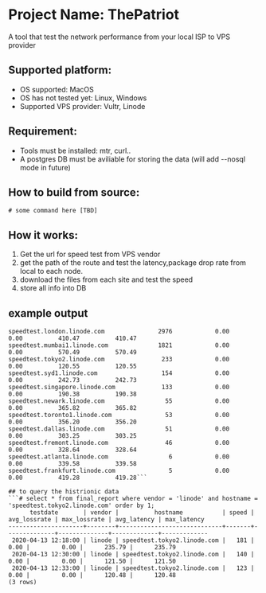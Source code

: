 # Project Name: ThePatriot
A tool that test the network performance from your local ISP to VPS provider

## Supported platform:
- OS supported: MacOS
- OS has not tested yet: Linux, Windows
- Supported VPS provider: Vultr, Linode

## Requirement:
- Tools must be installed: mtr, curl..
- A postgres DB must be aviliable for storing the data (will add --nosql mode in future)

## How to build from source:
```# some command here [TBD]```

## How it works: 
1. Get the url for speed test from VPS vendor
2. get the path of the route and test the latency,package drop rate from local to each node.
3. download the files from each site and test the speed
4. store all info into DB

## example output 
```HostName                           speed(KB/s)     avgLossRate     maxLossRate      avgLatency      maxLatency
speedtest.london.linode.com               2976            0.00            0.00          410.47          410.47
speedtest.mumbai1.linode.com              1821            0.00            0.00          570.49          570.49
speedtest.tokyo2.linode.com                233            0.00            0.00          120.55          120.55
speedtest.syd1.linode.com                  154            0.00            0.00          242.73          242.73
speedtest.singapore.linode.com             133            0.00            0.00          190.38          190.38
speedtest.newark.linode.com                 55            0.00            0.00          365.82          365.82
speedtest.toronto1.linode.com               53            0.00            0.00          356.20          356.20
speedtest.dallas.linode.com                 51            0.00            0.00          303.25          303.25
speedtest.fremont.linode.com                46            0.00            0.00          328.64          328.64
speedtest.atlanta.linode.com                 6            0.00            0.00          339.58          339.58
speedtest.frankfurt.linode.com               5            0.00            0.00          419.28          419.28```

## to query the histrionic data 
```# select * from final_report where vendor = 'linode' and hostname = 'speedtest.tokyo2.linode.com' order by 1;
      testdate       | vendor |          hostname           | speed | avg_lossrate | max_lossrate | avg_latency | max_latency
---------------------+--------+-----------------------------+-------+--------------+--------------+-------------+-------------
 2020-04-13 12:18:00 | linode | speedtest.tokyo2.linode.com |   181 |         0.00 |         0.00 |      235.79 |      235.79
 2020-04-13 12:30:00 | linode | speedtest.tokyo2.linode.com |   140 |         0.00 |         0.00 |      121.50 |      121.50
 2020-04-13 12:33:00 | linode | speedtest.tokyo2.linode.com |   123 |         0.00 |         0.00 |      120.48 |      120.48
(3 rows)

